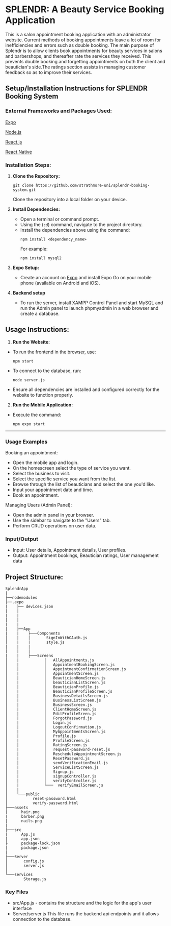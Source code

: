 #  SPLENDR: A Beauty Service Booking Application 

This is a salon appointment booking application with an administrator website. Current methods of booking appointments leave a lot of room for inefficiencies and errors such as double booking. The main purpose of Splendr is to allow clients book appointments for beauty services in salons and barbershops, and thereafter rate the services they received. This prevents double booking and forgetting appointments on both the client and beautician's side.The ratings section assists in managing customer feedback so as to improve their services.

## **Setup/Installation Instructions for SPLENDR Booking System**

### External Frameworks and Packages Used:
[Expo](https://expo.dev/) 

[Node.js](https://node.js.org/en)

[React.js](https://react.dev)

[React Native](https://reactnative.dev)
### Installation Steps:

1. **Clone the Repository:**
   ```
   git clone https://github.com/strathmore-uni/splendr-booking-system.git
   ```
   Clone the repository into a local folder on your device.

2. **Install Dependencies:**
   - Open a terminal or command prompt.
   - Using the (`cd`) command, navigate to the project directory.
   - Install the dependencies above using the command:
     ```
     npm install <dependency_name>
     ```
     For example:
     ```
     npm install mysql2
     ```

3. **Expo Setup:**
   - Create an account on [Expo](https://expo.dev/) and install Expo Go on your mobile phone (available on Android and iOS).
  
4. **Backend setup**
   - To run the server, install XAMPP Control Panel and start MySQL and run the Admin panel to launch phpmyadmin in a web browser and create a database.

    

## **Usage Instructions:**

1.  **Run the Website:**
   - To run the frontend in the browser, use:
     ```
     npm start
     ```
   - To connect to the database, run:
     ```
     node server.js
     ```
   - Ensure all dependencies are installed and configured correctly for the website to function properly.

2.  **Run the Mobile Application:**
   - Execute the command:
     ```
     npm expo start
     ```

---
### Usage Examples

Booking an appointment:

* Open the mobile app and login.
* On the homescreen select the type of service you want.
* Select the business to visit.
* Select the specific service you want from the list.
* Browse through the list of beauticians and select the one you'd like.
* Input your appointment date and time.
* Book an appointment.

Managing Users (Admin Panel):

* Open the admin panel in your browser.
* Use the sidebar to navigate to the "Users" tab.
* Perform CRUD operations on user data.

### Input/Output

* Input: User details, Appointment details, User profiles.
* Output: Appointment bookings, Beautician ratings, User management data


## **Project Structure:**
```
SplendrApp
|
├──nodemodules
├──.expo
|    ├── devices.json
|    |
|    |
|    |
|    |
|    ├──App
|    |    ├───Components
│    |    |       SignInWithOAuth.js
│    |    |       style.js
|    |    |
|    |    |
|    |    ├───Screens
│    |           │   AllAppointments.js
│    |           │   AppointmentBookingScreen.js
│    |           │   AppointmentConfirmationScreen.js
│    |           │   AppointmentScreen.js
│    |           │   BeauticianHomeScreen.js
│    |           │   beauticianListScreen.js
│    |           │   BeauticianProfile.js
│    |           │   BeauticianProfileScreen.js
│    |           │   BusinessDetailsScreen.js
│    |           │   BusinessListScreen.js
│    |           │   BusinessScreen.js
│    |           │   ClientHomeScreen.js
│    |           │   EditProfileSreen.js
│    |           │   ForgotPassword.js
│    |           │   Login.js
│    |           │   LogoutConfirmation.js
│    |           │   MyAppointmentsScreen.js
│    |           │   Profile.js
│    |           │   ProfileScreen.js
│    |           │   RatingScreen.js
│    |           │   request-password-reset.js
│    |           │   RescheduleAppointmentScreen.js
│    |           │   ResetPassword.js
│    |           │   sendVerificationEmail.js
│    |           │   ServiceListScreen.js
│    |           │   Signup.js
│    |           │   signupController.js
│    |           │   verifyController.js
│    |           └───  verifyEmailScreen.js
│    |          
│    └───public
│           reset-password.html
│           verify-password.html
├───assets
|      hair.png
|      barber.png
|      nails.png
|
├───src
|      App.js
|      app.json
├      package-lock.json
|      package.json
|
├───Server
│       config.js
│       server.js
│
└───services
        Storage.js
```

 ### Key Files
- src/App.js - contains the structure and the logic for the app's user interface
- Server/server.js This file runs the backend api endpoints and it allows connection to the database.


